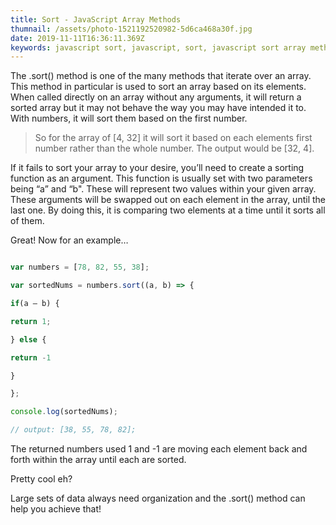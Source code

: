 ```yaml
---
title: Sort - JavaScript Array Methods
thumnail: /assets/photo-1521192520982-5d6ca468a30f.jpg
date: 2019-11-11T16:36:11.369Z
keywords: javascript sort, javascript, sort, javascript sort array method, method
---
```


The .sort() method is one of the many methods that iterate over an array. This
method in particular is used to sort an array based on its elements. When
called directly on an array without any arguments, it will return a sorted
array but it may not behave the way you may have intended it to. With numbers,
it will sort them based on the first number.

> So for the array of \[4, 32] it will sort it based on each elements first number rather than the whole number. The output would be \[32, 4].

If it fails to sort your array to your desire, you’ll need to create a sorting function as an argument. This function is usually set with two parameters being “a” and “b". These will represent two values within your given array. These arguments will be swapped out on each element in the array, until the last one. By doing this, it is comparing two elements at a time until it sorts all of them.

Great! Now for an example…

```javascript

var numbers = [78, 82, 55, 38];

var sortedNums = numbers.sort((a, b) => {

if(a — b) {

return 1;

} else {

return -1

}

};

console.log(sortedNums);

// output: [38, 55, 78, 82];

```

The returned numbers used 1 and -1 are moving each element back and forth within the array until each are sorted.

Pretty cool eh?

Large sets of data always need organization and the .sort() method can help you achieve that!
